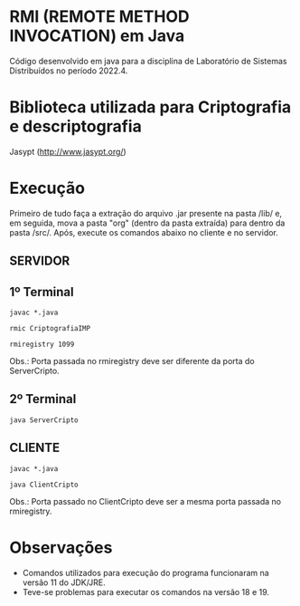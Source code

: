 # RMI (REMOTE METHOD INVOCATION) em Java
Código desenvolvido em java para a disciplina de Laboratório de Sistemas Distribuídos no período 2022.4.

# Biblioteca utilizada para Criptografia e descriptografia
Jasypt (http://www.jasypt.org/)

# Execução
Primeiro de tudo faça a extração do arquivo .jar presente na pasta /lib/ e, em seguida, mova a pasta "org" (dentro da pasta extraída) para dentro da pasta /src/. Após, execute os comandos abaixo no cliente e no servidor.

## SERVIDOR
## 1º Terminal
```
javac *.java
```

```
rmic CriptografiaIMP
```

```
rmiregistry 1099
```
Obs.: Porta passada no rmiregistry deve ser diferente da porta do ServerCripto.

## 2º Terminal
```
java ServerCripto
```

## CLIENTE
```
javac *.java
```
```
java ClientCripto
```
Obs.: Porta passado no ClientCripto deve ser a mesma porta passada no rmiregistry.

# Observações
- Comandos utilizados para execução do programa funcionaram na versão 11 do JDK/JRE.
- Teve-se problemas para executar os comandos na versão 18 e 19.
